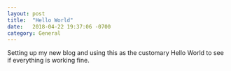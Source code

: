 ```yaml
---
layout: post
title:  "Hello World"
date:   2018-04-22 19:37:06 -0700
category: General
---
```

Setting up my new blog and using this as the customary Hello World to see if everything is working fine. 